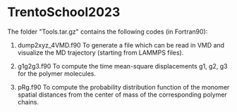 # TrentoSchool2023

The folder "Tools.tar.gz" contains the following codes (in Fortran90):

1) dump2xyz_4VMD.f90
To generate a file which can be read in VMD and visualize the MD trajectory (starting from LAMMPS files).

2) g1g2g3.f90
To compute the time mean-square displacements g1, g2, g3 for the polymer molecules.

3) pRg.f90
To compute the probability distribution function of the monomer spatial distances from the center of mass of the corresponding polymer chains.
